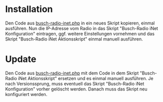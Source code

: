 # Installation
Den Code aus [busch-radio-inet.php](busch-radio-inet.php) in ein neues Skript kopieren, einmal ausführen. Nun die IP-Adresse vom Radio in das Skript "Busch-Radio iNet Konfiguration" eintragen, ggf. weitere Einstellungen vornehmen und das Skript "Busch-Radio iNet Aktionsskript" einmal manuell ausführen.

# Update
Den Code aus [busch-radio-inet.php](busch-radio-inet.php) mit dem Code in dem Skript "Busch-Radio iNet Aktionsskript" ersetzen und es einmal manuell ausführen.
Je nach Versionssprung, muss eventuell das Skript "Busch-Radio iNet Konfiguration" vorher gelöscht werden. Danach muss das Skript neu konfiguriert werden.
